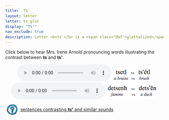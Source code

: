 ```yaml
---
title:  TS'
layout: letter
letter: ts_glot
display: "TS'"
nav_exclude: true
description: Letter <b>ts'</b> is a <span class="def">glottalized</span> or <span class="def"><a href="javascript:tech('ejective');">ejective</a></span> sound. It it pronounced like <b>ts</b> except with the vocal folds tightly closed so that air is released with a sudden burst or popping sound. Tanacross <b>ts'</b> occurs only at the beginning of a syllable.
---
```



Click below to hear Mrs. Irene Arnold pronouncing words illustrating the contrast between <b>ts</b> and <b>ts'</b>.


<center>
<audio controls src="/assets/audio/ts_ts_glot_comp.mp3" type="audio/mpeg">Your browser does not support the audio element.</audio>
<img src="/assets/gif/ts_ts_glot_cmp.gif" border="0">
</center>

<center>
<audio controls src="/assets/audio/ts_ts_glot2_cmp.mp3" type="audio/mpeg">Your browser does not support the audio element.</audio>
<img src="/assets/gif/ts_ts_glot2_cmp.gif" border="0">
</center>

<p>
<img src="/assets/images/question.png" width="34" height="34" hspace="5" align="absmiddle"> <a href="../alveolar_comp/sib1_sent/sib1_sent.html"> sentences contrasting <b>ts'</b> and similar sounds</a><br />
</p>
<br />
						